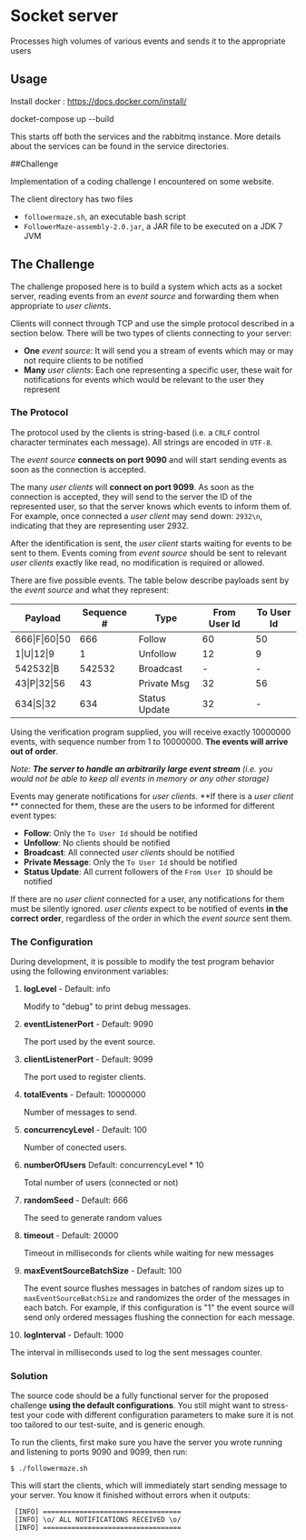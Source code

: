 # Socket server
Processes high volumes of various events and sends it to the appropriate users


## Usage
Install docker : https://docs.docker.com/install/

docket-compose up --build

This starts off both the services and the rabbitmq instance.
More details about the services can be found in the service directories.


##Challenge

Implementation of a coding challenge I encountered on some website.

The client directory has two files

* `followermaze.sh`, an executable bash script
* `FollowerMaze-assembly-2.0.jar`, a JAR file to be executed on a JDK 7 JVM

## The Challenge

The challenge proposed here is to build a system which acts as a socket
server, reading events from an _event source_ and forwarding them when
appropriate to _user clients_.

Clients will connect through TCP and use the simple protocol described in a
section below. There will be two types of clients connecting to your server:

* **One** _event source_: It will send you a
  stream of events which may or may not require clients to be notified
* **Many** _user clients_: Each one representing a specific user,
  these wait for notifications for events which would be relevant to the
  user they represent

### The Protocol

The protocol used by the clients is string-based (i.e. a `CRLF` control
character terminates each message). All strings are encoded in `UTF-8`.

The _event source_ **connects on port 9090** and will start sending
events as soon as the connection is accepted.

The many _user clients_ will **connect on port 9099**. As soon
as the connection is accepted, they will send to the server the ID of
the represented user, so that the server knows which events to
inform them of. For example, once connected a _user client_ may send down:
`2932\n`, indicating that they are representing user 2932.

After the identification is sent, the _user client_ starts waiting for
events to be sent to them. Events coming from _event source_ should be
sent to relevant _user clients_ exactly like read, no modification is
required or allowed.

There are five possible events. The table below describe payloads
sent by the _event source_ and what they represent:

| Payload        | Sequence # | Type          | From User Id | To User Id |
| -------------- | ---------- | ------------- | ------------ | ---------- |
| 666\|F\|60\|50 | 666        | Follow        | 60           | 50         |
| 1\|U\|12\|9    | 1          | Unfollow      | 12           | 9          |
| 542532\|B      | 542532     | Broadcast     | -            | -          |
| 43\|P\|32\|56  | 43         | Private Msg   | 32           | 56         |
| 634\|S\|32     | 634        | Status Update | 32           | -          |

Using the verification program supplied, you will receive exactly 10000000 events,
with sequence number from 1 to 10000000. **The events will arrive out of order**.

_Note: **The server to handle an arbitrarily large event stream**
(i.e. you would not be able to keep all events in memory or any other storage)_

Events may generate notifications for _user clients_. **If there is a
_user client_ ** connected for them, these are the users to be
informed for different event types:

* **Follow**: Only the `To User Id` should be notified
* **Unfollow**: No clients should be notified
* **Broadcast**: All connected _user clients_ should be notified
* **Private Message**: Only the `To User Id` should be notified
* **Status Update**: All current followers of the `From User ID` should be notified

If there are no _user client_ connected for a user, any notifications
for them must be silently ignored. _user clients_ expect to be notified of
events **in the correct order**, regardless of the order in which the
_event source_ sent them.

### The Configuration

During development, it is possible to modify the test program behavior using the
following environment variables:

1.  **logLevel** - Default: info

    Modify to "debug" to print debug messages.

2.  **eventListenerPort** - Default: 9090

    The port used by the event source.

3.  **clientListenerPort** - Default: 9099

    The port used to register clients.

4.  **totalEvents** - Default: 10000000

    Number of messages to send.

5.  **concurrencyLevel** - Default: 100

    Number of conected users.

6.  **numberOfUsers** Default: concurrencyLevel \* 10

    Total number of users (connected or not)

7.  **randomSeed** - Default: 666

    The seed to generate random values

8.  **timeout** - Default: 20000

    Timeout in milliseconds for clients while waiting for new messages

9.  **maxEventSourceBatchSize** - Default: 100

    The event source flushes messages in batches of random sizes up to `maxEventSourceBatchSize` and randomizes the order of
    the messages in each batch. For example, if this configuration is "1" the event source
    will send only ordered messages flushing the connection for each message.

10. **logInterval** - Default: 1000

The interval in milliseconds used to log the sent messages counter.

### Solution

The source code should be a fully functional server for the
proposed challenge **using the default configurations**. You still might want
to stress-test your code with different configuration parameters to make sure
it is not too tailored to our test-suite, and is generic enough.

To run the clients, first make sure you have the server you wrote
running and listening to ports 9090 and 9099, then run:

```
$ ./followermaze.sh
```

This will start the clients, which will immediately start sending
message to your server. You know it finished without errors when it
outputs:

```
 [INFO] ==================================
 [INFO] \o/ ALL NOTIFICATIONS RECEIVED \o/
 [INFO] ==================================
```
